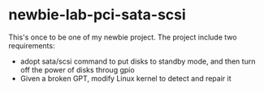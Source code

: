 # newbie-lab-pci-sata-scsi

This's once to be one of my newbie project.
The project include two requirements:
  * adopt sata/scsi command to put disks to standby mode, and then turn off the power of disks throug gpio
  * Given a broken GPT, modify Linux kernel to detect and repair it 
